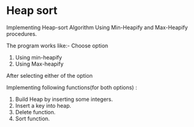 # Heap sort
Implementing Heap-sort Algorithm Using Min-Heapify and Max-Heapify procedures.

The program works like:-
Choose option
1. Using min-heapify
2. Using Max-heapify

After selecting either of the option

Implementing following functions(for both options) :
1. Build Heap by inserting some integers. 
2. Insert a key into heap. 
3. Delete function. 
4. Sort function. 
